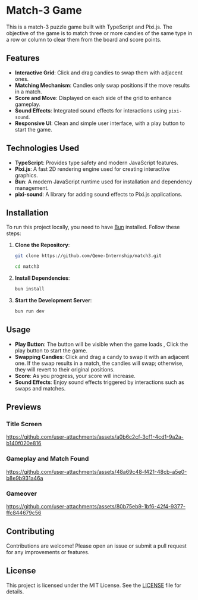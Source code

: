 # Match-3 Game

This is a match-3 puzzle game built with TypeScript and Pixi.js. The objective of the game is to match three or more candies of the same type in a row or column to clear them from the board and score points.

## Features

- **Interactive Grid**: Click and drag candies to swap them with adjacent ones.
- **Matching Mechanism**: Candies only swap positions if the move results in a match.
- **Score and Move**: Displayed on each side of the grid to enhance gameplay.
- **Sound Effects**: Integrated sound effects for interactions using `pixi-sound`.
- **Responsive UI**: Clean and simple user interface, with a play button to start the game.

## Technologies Used

- **TypeScript**: Provides type safety and modern JavaScript features.
- **Pixi.js**: A fast 2D rendering engine used for creating interactive graphics.
- **Bun**: A modern JavaScript runtime used for installation and dependency management.
- **pixi-sound**: A library for adding sound effects to Pixi.js applications.

## Installation

To run this project locally, you need to have [Bun](https://bun.sh/) installed. Follow these steps:

1. **Clone the Repository**:
    ```bash
    git clone https://github.com/Qene-Internship/match3.git
    
    cd match3
    ```

2. **Install Dependencies**:
    ```bash
    bun install
    ```

3. **Start the Development Server**:
    ```bash
    bun run dev
    ```


## Usage

- **Play Button**: The button will be visible when the game loads , Click the play button to start the game.  
- **Swapping Candies**: Click and drag a candy to swap it with an adjacent one. If the swap results in a match, the candies will swap; otherwise, they will revert to their original positions.
- **Score**: As you progress, your score will increase.
- **Sound Effects**: Enjoy sound effects triggered by interactions such as swaps and matches.

## Previews

### Title Screen


https://github.com/user-attachments/assets/a0b6c2cf-3cf1-4cd1-9a2a-b140f020e816

### Gameplay and Match Found


https://github.com/user-attachments/assets/48a69c48-f421-48cb-a5e0-b8e9b931a46a

### Gameover


https://github.com/user-attachments/assets/80b75eb9-1bf6-42f4-9377-ffc844679c56


## Contributing

Contributions are welcome! Please open an issue or submit a pull request for any improvements or features.

## License

This project is licensed under the MIT License. See the [LICENSE](./LICENSE) file for details.
